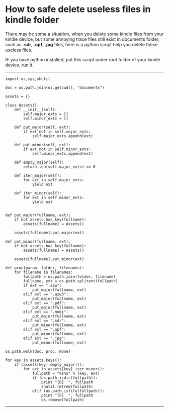 # How to safe delete useless files in kindle folder

There may be some a situation, when you delete some kindle files from your kindle device, but some annoying trace files still exist in documents folder, such as **.sdr**, **.opf**, **.jpg** files, here is a python script help you delete these useless files.

IF you have python installed, put this script under root folder of your kindle device, run it.

**********************************************
	import os,sys,shutil

	doc = os.path.join(os.getcwd(), "documents")

	assets = {}

	class Assets():
		def __init__(self):
			self.major_exts = []
			self.minor_exts = []

		def put_major(self, ext):
			if ext not in self.major_exts:
				self.major_exts.append(ext)

		def put_minor(self, ext):
			if ext not in self.minor_exts:
				self.minor_exts.append(ext)

		def empty_major(self):
			return len(self.major_exts) == 0

		def iter_major(self):
			for ext in self.major_exts:
				yield ext

		def iter_minor(self):
			for ext in self.minor_exts:
				yield ext


	def put_major(fullname, ext):
		if not assets.has_key(fullname):
			assets[fullname] = Assets()

		assets[fullname].put_major(ext)

	def put_minor(fullname, ext):
		if not assets.has_key(fullname):
			assets[fullname] = Assets()

		assets[fullname].put_minor(ext)

	def proc(param, folder, filenames):
		for filename in filenames:
			fullpath = os.path.join(folder, filename)
			fullname, ext = os.path.splitext(fullpath)
			if ext == ".azw":
				put_major(fullname, ext)
			elif ext == ".azw3":
				put_major(fullname, ext)
			elif ext == ".pdf":
				put_major(fullname, ext)
			elif ext == ".mobi":
				put_major(fullname, ext)
			elif ext == ".sdr":
				put_minor(fullname, ext)
			elif ext == ".opf":
				put_minor(fullname, ext)
			elif ext == ".jpg":
				put_minor(fullname, ext)

	os.path.walk(doc, proc, None)

	for key in assets.keys():
		if (assets[key].empty_major()):
			for ext in assets[key].iter_minor():
				fullpath = "%s%s" % (key, ext)
				if (os.path.isdir(fullpath)):
					print "[D]  ", fullpath
					shutil.rmtree(fullpath)
				elif (os.path.isfile(fullpath)):
					print "[F]  ", fullpath
					os.remove(fullpath)
**********************************************

